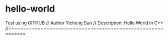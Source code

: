 # hello-world
Test using GITHUB
// Author Yicheng Sun
// Description: Hello World in C++
//============================================================
